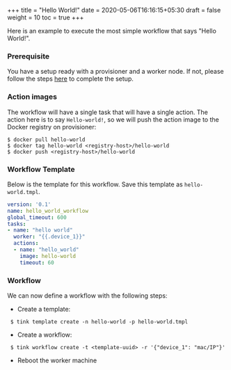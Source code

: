 +++
title = "Hello World!"
date = 2020-05-06T16:16:15+05:30
draft = false
weight = 10
toc = true
+++

Here is an example to execute the most simple workflow that says "Hello World!".

### Prerequisite

You have a setup ready with a provisioner and a worker node. If not, please follow the steps [here](/setup) to complete the setup.

### Action images

The workflow will have a single task that will have a single action. The action here is to say `Hello-world!`, so we will push the action image to the Docker registry on provisioner:
```shell
$ docker pull hello-world
$ docker tag hello-world <registry-host>/hello-world
$ docker push <registry-host>/hello-world
```

### Workflow Template

Below is the template for this workflow. Save this template as `hello-world.tmpl`.
```yaml
version: '0.1'
name: hello_world_workflow
global_timeout: 600
tasks:
- name: "hello world"
  worker: "{{.device_1}}"
  actions:
  - name: "hello_world"
    image: hello-world
    timeout: 60
```


### Workflow

We can now define a workflow with the following steps:
 - Create a template:
 ```shell
  $ tink template create -n hello-world -p hello-world.tmpl
 ```
 - Create a workflow:
 ```shell
  $ tink workflow create -t <template-uuid> -r '{"device_1": "mac/IP"}'
 ```
 - Reboot the worker machine
